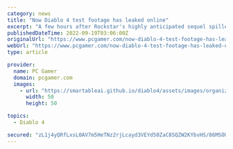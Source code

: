 ```yaml
---
category: news
title: "Now Diablo 4 test footage has leaked online"
excerpt: "A few hours after Rockstar's highly anticipated sequel spilled online, around forty minutes of Diablo 4 test footage also leaked onto the net, showing off gameplay of Blizzard's upcoming ARPG. Spotted ..."
publishedDateTime: 2022-09-19T03:06:00Z
originalUrl: "https://www.pcgamer.com/now-diablo-4-test-footage-has-leaked-online/"
webUrl: "https://www.pcgamer.com/now-diablo-4-test-footage-has-leaked-online/"
type: article

provider:
  name: PC Gamer
  domain: pcgamer.com
  images:
    - url: "https://smartableai.github.io/diablo4/assets/images/organizations/pcgamer.com-50x50.jpg"
      width: 50
      height: 50

topics:
  - Diablo 4

secured: "zL1j4yQRfLxsL0AV7m5HeTNz2rjLcayd3VEYd50ZaC8SQZW2KYbvHS/86MSOUz89sB0oFHBt2PacOB7Z0pM6KPTXzagbQKzQCI2GY2rOWpXCa738KLuDMQs0zION3EC67IV+RF+pHjj8ZLA1saa0XI+s1e8hQMPEH8esrYZnFRgHJfwBv5OExeHak6hFvyhOmJuPjdEw3oJ/kYQTMNVw4M4sK6LSxrMXsYVb5wSI3DQH4uHiOZwgYnD6SaRKeQ876tly/YVYRJIsXeH5BTDyQK0lT0ru9W+PgsuEYYmIBWtBy318oZ9ECsSgOQHqKekwbulW9EtIoVnHoi/aG2b6991AaozD8nednSwE8foRjJc=;lc+dVnCi1djw7gyjiJFV+Q=="
---
```


